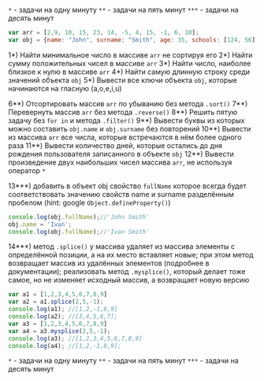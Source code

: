 
`*` - задачи на одну минуту
`**` - задачи на пять минут
`***`  - задачи на десять минут

```js
var arr = [2,9, 10, 15, 23, 14, -5, 4, 15, -1, 6, 10];
var obj = {name: "John", surname: "Smith", age: 35, schools: [124, 56], birthday: '1983-10-23'};
```
1*) Найти минимальное число в массиве `arr` не сортируя его
2*) Найти сумму положительных чисел в  массиве `arr`
3*) Найти число, наиболее близкое к нулю в массиве `arr`
4*) Найти самую длинную строку среди значений объекта `obj`
5*) Вывести все ключи объекта `obj`, которые начинаются на гласную (a,o,e,i,u)

6**) Отсортировать массив `arr` по убыванию без метода `.sort()`
7**) Перевернуть массив `arr` без метода `.reverse()`
8**) Решить пятую задачу без `for in` и метода `.filter()`
9**) Вывести буквы из которых можно составить `obj.name` и `obj.surname` без повторений
10**) Вывести из массива `arr` все числа, которые встречаются в нём более одного раза
11**) Вывести количество дней, которые остались до дня рождения пользователя записанного в объекте `obj`
12**) Вывести произведение двух наибольших чисел массива `arr`, не используя оператор `*`   

13***) добавить в объект obj свойство `fullName` которое всегда будет соответствовать значению свойств name и surname разделённым пробелом (hint: google `Object.defineProperty()`)
```js
console.log(obj.fullName);//'John Smith'
obj.name = 'Ivan';
console.log(obj.fullName);//'Ivan Smith'
```

14***) метод `.splice()` у массива удаляет из массива элементы с определённой позиции, а на их место вставляет новые; при этом метод возвращает массив из удалённых элементов (подробнее в документации);
реализовать метод `.mysplice()`, который делает тоже самое, но не изменяет исходный массив, а возвращает новую версию
```js
var a1 = [1,2,3,4,5,6,7,8,9]
var a2 = a1.splice(2,5,-1);
console.log(a1); //[1,2,-1,8,9]
console.log(a2); //[3,4,5,6,7];
var a3 = [1,2,3,4,5,6,7,8,9]
var a4 = a3.mysplice(2,5,-1);
console.log(a3); //[1,2,3,4,5,6,7,8,9]
console.log(a4); //[1,2,-1,8,9];
```


`*` - задачи на одну минуту
`**` - задачи на пять минут
`***`  - задачи на десять минут
